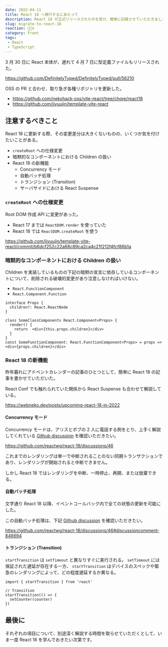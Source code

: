 ```yaml
---
date: 2022-04-11
title: React 18 へ移行するにあたって
description: React 18 が正式リリースされたのを受け、簡単に記録させていただきました。
slug: migrate-to-react-18
reaction: 👱🏻‍♀️
category: Front
tags: 
 - React
 - TypeScript
---
```


3 月 30 日に React 本体が、遅れて 4 月 7 日に型定義ファイルもリリースされた。

https://github.com/DefinitelyTyped/DefinitelyTyped/pull/56210

OSS の PR と合わせ、取り急ぎ各種リポジトリを更新した。

- https://github.com/nekohack-oss/vite-react/tree/chore/react18
- https://github.com/jiyuujin/template-vite-react

## 注意するべきこと

React 18 に更新する際、その変更差分は大きくないものの、いくつか気を付けたいことがある。

- `createRoot` への仕様変更
- 暗黙的なコンポーネントにおける Children の扱い
- React 18 の新機能
  - Concurrency モード
  - 自動バッチ処理
  - トランジション (Transition)
  - サーバサイドにおける React Suspense

### `createRoot` への仕様変更

Root DOM 作成 API に変更があった。

- React 17 までは `ReactDOM.render` を使っていた
- React 18 では `ReactDOM.createRoot` を使う

https://github.com/jiyuujin/template-vite-react/commit/b6dcf252c22a68c89ca2ca4c21f212f4fcf86b1a

### 暗黙的なコンポーネントにおける Children の扱い

Children を実装しているものの下記の暗黙の宣言に依存しているコンポーネントについて、削除される破壊的変更があり注意しなければいけない。

- `React.FunctionComponent`
- `React.Component.Function`

```tsx
interface Props {
  children?: React.ReactNode
}

class SomeClassComponents React.Component<Props> {
  render() {
    return  <div>{this.props.children}</div>
  }
}
const SomeFunctionComponent: React.FunctionComponent<Props> = props => <div>{props.children}</div>
```

### React 18 の新機能

昨年暮れにアドベントカレンダーの記事のひとつとして、簡単に React 18 の記事を書かせていただいた。

React Conf でも触れられていた関係から React Suspense も合わせて解説している。

https://webneko.dev/posts/upcoming-react-18-in-2022

#### Concurrency モード

Concurrency モードは、アリスとボブの 2 人に電話する例をとり、上手く解説してくれている [Github discussion](https://github.com/reactwg/react-18/discussions/46) を確認いただきたい。

https://github.com/reactwg/react-18/discussions/46

これまでのレンダリングは単一で中断されることのない同期トランザクションであり、レンダリングが開始されると中断できません。

しかし React 18 ではレンダリングを中断、一時停止、再開、または放棄できる。

#### 自動バッチ処理

文字通り React 18 以降、イベントコールバック内で全ての状態の更新を可能にした。

この自動バッチ処理は、下記 [Github discussion](https://github.com/reactwg/react-18/discussions/46#discussioncomment-846694) を確認いただきたい。

https://github.com/reactwg/react-18/discussions/46#discussioncomment-846694

#### トランジション (Transition)

`startTransition` は `setTimeout` と異なりすぐに実行される。 `setTimeout` には保証された遅延が存在する一方、 `startTransition` はデバイスのスペックや緊急のレンダリングによって、どの程度遅延するか異なる。

```tsx
import { startTransition } from 'react'

// Transition
startTransition(() => {
  setCounter(counter)
})
```

## 最後に

それぞれの項目について、別途深く解説する時間を取らせていただくとして、いま一度 React 18 を学んでおきたい次第です。
